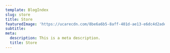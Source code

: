 ```yaml
---
template: BlogIndex
slug: store
title: Store
featuredImage: 'https://ucarecdn.com/8be6a6b5-8aff-401d-ae13-e6dc4d2ade97/'
subtitle:
meta:
  description: This is a meta description.
  title: Store
---
```

